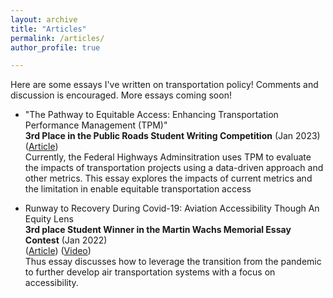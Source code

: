 ```yaml
---
layout: archive
title: "Articles"
permalink: /articles/
author_profile: true

---
```


Here are some essays I've written on transportation policy! Comments and discussion is encouraged. More essays coming soon!

- "The Pathway to Equitable Access: Enhancing Transportation Performance Management (TPM)"  \
**3rd Place in the Public Roads Student Writing Competition** (Jan 2023) \
([Article](https://highways.dot.gov/public-roads/winter-2024/03 "Article")) \
Currently, the Federal Highways Adminsitration uses TPM to evaluate the impacts of transportation projects using a data-driven approach and other metrics. This essay explores the impacts of current metrics and the limitation in enable equitable transportation access

- Runway to Recovery During Covid-19: Aviation Accessibility Though An Equity Lens \
**3rd place Student Winner in the Martin Wachs Memorial Essay Contest** (Jan 2022) \
([Article](/files/eno_essay.pdf "Article")) ([Video](https://www.youtube.com/watch?v=CT5SYFbk3PY "Video")) \
Thus essay discusses how to leverage the transition from the pandemic to further develop air transportation systems with a focus on accessibility.

